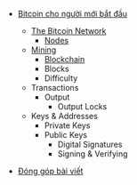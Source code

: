 <!-- docs/_sidebar.md -->

* [Bitcoin cho người mới bắt đầu](bitcoin/)

    * [The Bitcoin Network](bitcoin/network.md)
        * [Nodes](bitcoin/nodes.md)
    * [Mining](bitcoin/mining.md "Mining")
        * [Blockchain](bitcoin/blockchain.md)
        * Blocks
        * Difficulty
    * Transactions
        * Output
            * Output Locks
    * Keys & Addresses
        * Private Keys
        * Public Keys
            * Digital Signatures
            * Signing & Verifying

* [Đóng góp bài viết](contribute.md)
